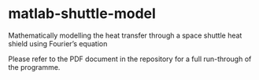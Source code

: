 # matlab-shuttle-model
Mathematically modelling the heat transfer through a space shuttle heat shield using Fourier’s equation


Please refer to the PDF document in the repository for a full run-through of the programme.
